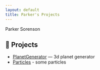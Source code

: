 ```yaml
---
layout: default
title: Parker's Projects
---
```


Parker Sorenson

## 🧩 Projects

- [PlanetGenerator](https://psoren.github.io/simplexplanet/) — 3d planet generator
- [Particles](https://psoren.github.io/particles/) - some particles
